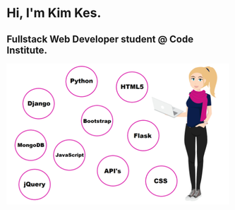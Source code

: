 # Hi, I'm Kim Kes.

## Fullstack Web Developer student @ Code Institute.

![Welcome](kimkesdev_minime.png)

